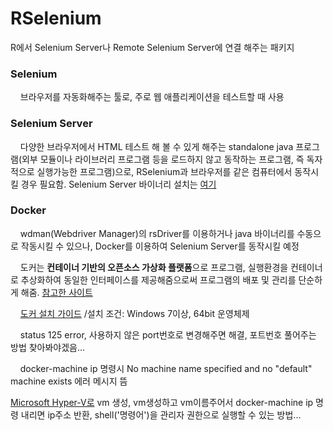 # RSelenium
R에서 Selenium Server나 Remote Selenium Server에 연결 해주는 패키지

### Selenium
<p>&nbsp;&nbsp;&nbsp;&nbsp;브라우저를 자동화해주는 툴로, 주로 웹 애플리케이션을 테스트할 때 사용</p>

### Selenium Server
<p>&nbsp;&nbsp;&nbsp;&nbsp;다양한 브라우저에서 HTML 테스트 해 볼 수 있게 해주는  standalone java 프로그램(외부 모듈이나 라이브러리 프로그램 등을 로드하지 않고 동작하는 프로그램, 즉 독자적으로 실행가능한 프로그램)으로, RSelenium과 브라우저를 같은 컴퓨터에서 동작시킬 경우 필요함. Selenium Server 바이너리 설치는 <a href="http://selenium-release.storage.googleapis.com/index.html">여기</a></p>

### Docker
<p>&nbsp;&nbsp;&nbsp;&nbsp;wdman(Webdriver Manager)의 rsDriver를 이용하거나 java 바이너리를 수동으로 작동시킬 수 있으나, Docker를 이용하여 Selenium Server를 동작시킬 예정</p>

<p>&nbsp;&nbsp;&nbsp;&nbsp;도커는 <strong>컨테이너 기반의 오픈소스 가상화 플랫폼</strong>으로 프로그램, 실행환경을 컨테이너로 추상화하여 동일한 인터페이스를 제공해줌으로써 프로그램의 배포 및 관리를 단순하게 해줌. <a href="https://subicura.com/2017/01/19/docker-guide-for-beginners-1.html">참고한 사이트</a></p>

<p>&nbsp;&nbsp;&nbsp;&nbsp;<a href="https://docs.docker.com/toolbox/toolbox_install_windows/">도커 설치 가이드</a>  
/설치 조건: Windows 7이상, 64bit 운영체제</p>

<p>&nbsp;&nbsp;&nbsp;&nbsp;status 125 error, 사용하지 않은 port번호로 변경해주면 해결, 포트번호 풀어주는 방법 찾아봐야겠음...</p>

<p>&nbsp;&nbsp;&nbsp;&nbsp;docker-machine ip 명령시 No machine name specified and no "default" machine exists 에러 메시지 뜸</p>

<a href="https://docs.docker.com/machine/drivers/hyper-v/">Microsoft Hyper-V로</a> vm 생성, vm생성하고 vm이름주어서 docker-machine ip 명령 내리면 ip주소 반환, shell('명령어')을 관리자 권한으로 실행할 수 있는 방법... </p>
